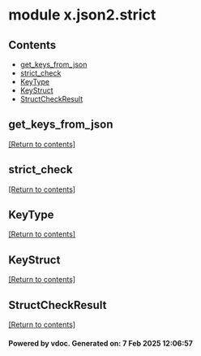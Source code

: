 # module x.json2.strict


## Contents
- [get_keys_from_json](#get_keys_from_json)
- [strict_check](#strict_check)
- [KeyType](#KeyType)
- [KeyStruct](#KeyStruct)
- [StructCheckResult](#StructCheckResult)

## get_keys_from_json
[[Return to contents]](#Contents)

## strict_check
[[Return to contents]](#Contents)

## KeyType
[[Return to contents]](#Contents)

## KeyStruct
[[Return to contents]](#Contents)

## StructCheckResult
[[Return to contents]](#Contents)

#### Powered by vdoc. Generated on: 7 Feb 2025 12:06:57
